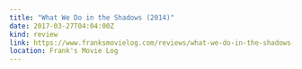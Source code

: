 ```yaml
---
title: "What We Do in the Shadows (2014)"
date: 2017-03-27T04:04:00Z
kind: review
link: https://www.franksmovielog.com/reviews/what-we-do-in-the-shadows-2014/
location: Frank's Movie Log
---
```

